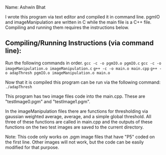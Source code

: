 Name: Ashwin Bhat

I wrote this program via text editor and compiled it in command line.
pgmIO and imageManipulation are written in C while the main file is
a C++ file. Compiling and running them requires the instructions below.

Compiling/Running Instructions (via command line):
------
Run the following commands in order.
`gcc -c -o pgmIO.o pgmIO.c`
`gcc -c -o imageManipulation.o imageManipulation.c`
`g++ -c -o main.o main.cpp`
`g++ -o adapThresh pgmIO.o imageManipulation.o main.o`

Now that it is compiled this program can be run via the following command:
`./adapThresh`

This program has two image files code into the main.cpp. These are "testImage0.pgm"
and "testImage1.pgm".

In the imageManipulation files there are functions for thresholding via gaussian
weighted average, average, and a simple global threshold. All three of these
functions are called in main.cpp and the outputs of these functions on the two
test images are saved to the current directory.

Note: This code only works on .pgm image files that have "P5" coded on the first line.
Other images will not work, but the code can be easily modified for that purpose.
